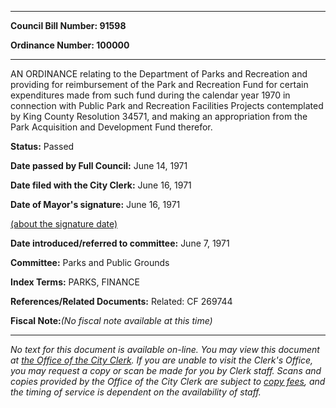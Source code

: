 

********

**Council Bill Number: 91598**
   
**Ordinance Number: 100000**
********

 AN ORDINANCE relating to the Department of Parks and Recreation and providing for reimbursement of the Park and Recreation Fund for certain expenditures made from such fund during the calendar year 1970 in connection with Public Park and Recreation Facilities Projects contemplated by King County Resolution 34571, and making an appropriation from the Park Acquisition and Development Fund therefor.

**Status:** Passed
   
**Date passed by Full Council:** June 14, 1971
   
**Date filed with the City Clerk:** June 16, 1971
   
**Date of Mayor's signature:** June 16, 1971
   
[(about the signature date)](/~public/approvaldate.htm)
   
   
   
**Date introduced/referred to committee:** June 7, 1971
   
**Committee:** Parks and Public Grounds
   
   
**Index Terms:** PARKS, FINANCE

**References/Related Documents:** Related: CF 269744

**Fiscal Note:**_(No fiscal note available at this time)_
********

_No text for this document is available on-line. You may view this document at [the Office of the City Clerk](http://www.seattle.gov/leg/clerk/contactUs.htm). If you are unable to visit the Clerk's Office, you may request a copy or scan be made for you by Clerk staff. Scans and copies provided by the Office of the City Clerk are subject to [copy fees](http://clerk.seattle.gov/~public/clerkfees.htm), and the timing of service is dependent on the availability of staff._

